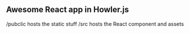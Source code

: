 ## Awesome React app in Howler.js

/pubclic hosts the static stuff
/src hosts the React component and assets